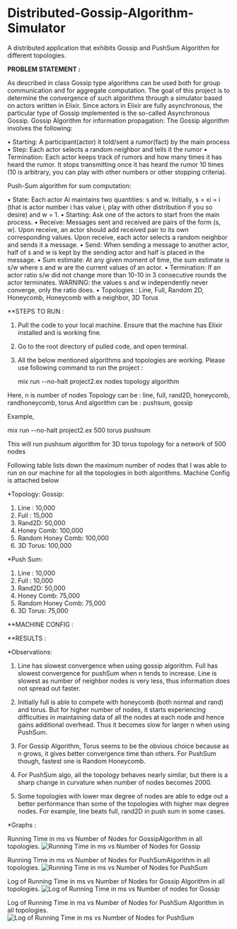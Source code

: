 # Distributed-Gossip-Algorithm-Simulator
A distributed application that exhibits Gossip and PushSum Algorithm for different topologies.

**PROBLEM STATEMENT :**

As described in class Gossip type algorithms can be used both for group communication and for aggregate computation. The goal of this project is to
determine the convergence of such algorithms through a simulator based on actors written in Elixir. Since actors in Elixir are fully asynchronous, the particular type of Gossip implemented is the so-called Asynchronous Gossip. Gossip Algorithm for information propagation: The Gossip algorithm involves the
following:

• Starting: A participant(actor) it told/sent a rumor(fact) by the main process
• Step: Each actor selects a random neighbor and tells it the rumor
• Termination: Each actor keeps track of rumors and how many times it has
heard the rumor. It stops transmitting once it has heard the rumor 10 times
(10 is arbitrary, you can play with other numbers or other stopping criteria).

Push-Sum algorithm for sum computation:

  • State: Each actor Ai maintains two quantities: s and w. Initially, s = xi = i (that
  is actor number i has value i, play with other distribution if you so desire) and
  w = 1.
  • Starting: Ask one of the actors to start from the main process.
  • Receive: Messages sent and received are pairs of the form (s, w). Upon
  receive, an actor should add received pair to its own corresponding values.
  Upon receive, each actor selects a random neighbor and sends it a message.
  • Send: When sending a message to another actor, half of s and w is kept by
  the sending actor and half is placed in the message.
  • Sum estimate: At any given moment of time, the sum estimate is s/w where
  s and w are the current values of an actor.
  • Termination: If an actor ratio s/w did not change more than 10-10 in 3
  consecutive rounds the actor terminates. WARNING: the values s and w
  independently never converge, only the ratio does.
  • Topologies : Line, Full, Random 2D, Honeycomb, Honeycomb with a neighbor, 3D Torus
  

**STEPS TO RUN :

1. Pull the code to your local machine. Ensure that the machine has Elixir installed and is working fine.
2. Go to the root directory of pulled code, and open terminal.
3. All the below mentioned algorithms and topologies are working. Please use following command to run the project :

	mix run --no-halt project2.ex nodes topology algorithm

Here, n is number of nodes
Topology can be : line, full, rand2D, honeycomb, randhoneycomb, torus
And algorithm can be : pushsum, gossip

Example, 

mix run --no-halt project2.ex 500 torus pushsum

This will run pushsum algorithm for 3D torus topology for a network of 500 nodes

Following table lists down the maximum number of nodes that I was able to run on our machine for all the topologies in both algorithms. Machine Config is attached below 

*Topology:
Gossip:
1.	Line : 10,000
2.	Full : 15,000
3.	Rand2D: 50,000
4.	Honey Comb: 100,000
5.	Random Honey Comb: 100,000
6.	3D Torus: 100,000

*Push Sum:
1.	Line : 10,000
2.	Full : 10,000
3.	Rand2D: 50,000
4.	Honey Comb: 75,000
5.	Random Honey Comb: 75,000
6.	3D Torus: 75,000

**MACHINE CONFIG :

**RESULTS :

*Observations:
1. Line has slowest convergence when using gossip algorithm. Full has slowest convergence for pushSum when n tends to increase. Line is slowest as number of neighbor nodes is very less, thus information does not spread out faster.

2. Initially full is able to compete with honeycomb (both normal and rand) and torus. But for higher number of nodes, it starts experiencing difficulties in maintaining data of all the nodes at each node and hence gains additional overhead. Thus it becomes slow for larger n when using PushSum.

3. For Gossip Algorithm, Torus seems to be the obvious choice because as n grows, it gives better convergence time than others. For PushSum though, fastest one is Random Honeycomb.

4. For PushSum algo, all the topology behaves nearly similar, but there is a sharp change in curvature when number of nodes becomes 2000.

5. Some topologies with lower max degree of nodes are able to edge out a better performance than some of the topologies with higher max degree nodes. For example, line beats full, rand2D in push sum in some cases.

*Graphs :

Running Time in ms vs Number of Nodes for GossipAlgorithm in all topologies.
![Running Time in ms vs Number of Nodes for Gossip](https://github.com/gauravUFL/Distributed-Gossip-Algorithm-Simulator/blob/main/Gossip%20Time.png)

Running Time in ms vs Number of Nodes for PushSumAlgorithm in all topologies.
![Running Time in ms vs Number of Nodes for PushSum](https://github.com/gauravUFL/Distributed-Gossip-Algorithm-Simulator/blob/main/PushSum%20Time.png)

Log of Running Time in ms vs Number of Nodes for Gossip Algorithm in all topologies.
![Log of Running Time in ms vs Number of nodes for Gossip](https://github.com/gauravUFL/Distributed-Gossip-Algorithm-Simulator/blob/main/Gossip%20Time%20Log.png)

Log of Running Time in ms vs Number of Nodes for PushSum Algorithm in all topologies.
![Log of Running Time in ms vs Number of Nodes for PushSum](https://github.com/gauravUFL/Distributed-Gossip-Algorithm-Simulator/blob/main/PushSum%20Time%20Log.png)
